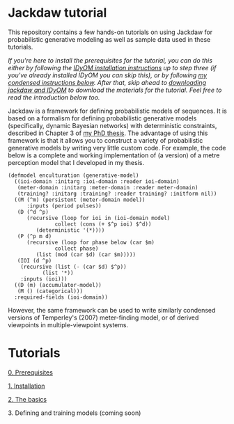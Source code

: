 # Jackdaw tutorial

This repository contains a few hands-on tutorials on using Jackdaw for probabilistic generative modeling as well as sample data used in these tutorials.

*If you're here to install the prerequisites for the tutorial, you can do this either by following the [IDyOM installation instructions](https://www.wikihow.com/Install-Ubuntu-on-VirtualBox) up to step three (if you've already installed IDyOM you can skip this), or by following [my condensed instructions below](#installing-a-lisp-environment).
After that, skip ahead to [downloading jackdaw and IDyOM](#downloading-jackdaw-and-idyom) to download the materials for the tutorial. Feel free to read the introduction below too.*

Jackdaw is a framework for defining probabilistic models of sequences.
It is based on a formalism for defining probabilistic generative models (specifically, dynamic Bayesian networks) with deterministic constraints, described in Chapter 3 of [my PhD thesis](https://dare.uva.nl/search?identifier=dd3e25aa-6006-486e-afcf-c0692e0afacd).
The advantage of using this framework is that it allows you to construct a variety of probabilistic generative models by writing very little custom code.
For example, the code below is a complete and working implementation of (a version) of a metre perception model that I developed in my thesis.


```common-lisp
(defmodel enculturation (generative-model)
  ((ioi-domain :initarg :ioi-domain :reader ioi-domain)
   (meter-domain :initarg :meter-domain :reader meter-domain)
   (training? :initarg :training? :reader training? :initform nil))
  ((M (^m) (persistent (meter-domain model))
      :inputs (period pulses))
   (D (^d ^p)
      (recursive (loop for ioi in (ioi-domain model)
		       collect (cons (+ $^p ioi) $^d))
		 (deterministic '(*))))
   (P (^p m d)
      (recursive (loop for phase below (car $m)
		       collect phase)
		 (list (mod (car $d) (car $m)))))
   (IOI (d ^p)
	(recursive (list (- (car $d) $^p))
		   (list '*))
	:inputs (ioi)))
  ((D (m) (accumulator-model))
   (M () (categorical)))
  :required-fields (ioi-domain))
```

However, the same framework can be used to write similarly condensed versions of Temperley's (2007) meter-finding model, or of derived viewpoints in multiple-viewpoint systems.

# Tutorials

[0. Prerequisites](-1-installation)

[1. Installation](0-installation)

[2. The basics ](1-the-basics)

3\. Defining and training models (coming soon)
